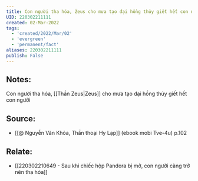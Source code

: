 ```yaml
---
title: Con người tha hóa, Zeus cho mưa tạo đại hồng thủy giết hết con người
UID: 220302211111
created: 02-Mar-2022
tags:
  - 'created/2022/Mar/02'
  - 'evergreen'
  - 'permanent/fact'
aliases: 220302211111
publish: False
---
```

## Notes:
Con người tha hóa, [[Thần Zeus|Zeus]] cho mưa tạo đại hồng thủy giết hết con người

## Source:
- [[@ Nguyễn Văn Khỏa, Thần thoại Hy Lạp]] (ebook mobi Tve-4u) p.102

## Relate:
- [[220302210649 - Sau khi chiếc hộp Pandora bị mở, con người càng trở nên tha hóa]]